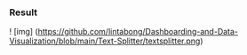 
### Result <br>


! [img] (https://github.com/lintabong/Dashboarding-and-Data-Visualization/blob/main/Text-Splitter/textsplitter.png)
